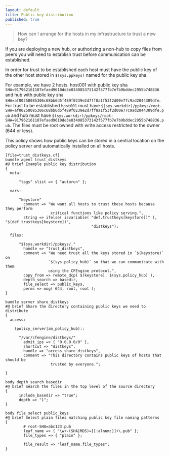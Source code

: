 ```yaml
---
layout: default
title: Public key distribution
published: true
---
```


> How can I arrange for the hosts in my infrastructure to trust a new key?

If you are deploying a new hub, or authorizing a non-hub to copy files from
peers you will need to establish trust before communication can be established.

In order for trust to be established each host must have the public key of the
other host stored in `$(sys.ppkeys)` named for the public key sha.

For example, we have 2 hosts. host001 with public key sha
`SHA=917962161107efaed9610de3e034085373142f577fb7e7b9bddec2955b748836` and hub
with public key sha
`SHA=af00250085306c68bb6d5f489f0239e2d7ff8a1f53f2d00e77c9ad2044309dfe`. For
trust to be established `host001` must have
`$(sys.workdir)/ppkeys/root-SHA=af00250085306c68bb6d5f489f0239e2d7ff8a1f53f2d00e77c9ad2044309dfe.pub`
and hub must have
`$(sys.workdir)/ppkeys/root-SHA=917962161107efaed9610de3e034085373142f577fb7e7b9bddec2955b748836.pub`.
The files must be root owned with write access restricted to the owner (644 or
less).

This policy shows how public keys can be stored in a central location on the
policy server and automatically installed on all hosts.


```cf3
[file=trust_distkeys.cf]
bundle agent trust_distkeys
#@ brief Example public key distribution
{
  meta:

      "tags" slist => { "autorun" };

  vars:

      "keystore"
        comment => "We want all hosts to trust these hosts because they perform
                    critical functions like policy serving.",
        string => ifelse( isvariable( "def.trustkeys[keystore])" ), "$(def.trustkeys[keystore])",
                                      "distkeys");

  files:

      "$(sys.workdir)/ppkeys/."
        handle => "trust_distkeys",
        comment => "We need trust all the keys stored in `$(keystore)` on
                   `$(sys.policy_hub)` so that we can communicate with them
                   using the CFEngine protocol.",
        copy_from => remote_dcp( $(keystore), $(sys.policy_hub) ),
        depth_search => basedir,
        file_select => public_keys,
        perms => mog( 644, root, root );
}

bundle server share_distkeys
#@ brief Share the directory containing public keys we need to distribute
{
  access:

    (policy_server|am_policy_hub)::

      "/var/cfengine/distkeys/"
        admit_ips => { "0.0.0.0/0" },
        shortcut => "distkeys",
        handle => "access_share_distkeys",
        comment => "This directory contains public keys of hosts that should be
                    trusted by everyone.";

}

body depth_search basedir
#@ brief Search the files in the top level of the source directory
{
      include_basedir => "true";
      depth => "1";
}

body file_select public_keys
#@ brief Select plain files matching public key file naming patterns
{
        # root-SHA=abc123.pub
        leaf_name => { "\w+-(SHA|MD5)=[[:alnum:]]+\.pub" };
        file_types => { "plain" };

        file_result => "leaf_name.file_types";
}
```
